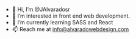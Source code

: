 - 👋 Hi, I’m @JAlvaradosr
- 👀 I’m interested in front end web development.
- 🌱 I’m currently learning SASS and React
- 📫 Reach me at info@alvaradowebdesign.com

<!---
JAlvaradosr/JAlvaradosr is a ✨ special ✨ repository because its `README.md` (this file) appears on your GitHub profile.
You can click the Preview link to take a look at your changes.
--->
